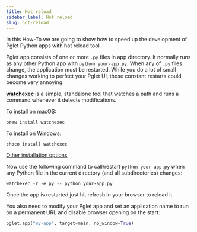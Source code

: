 ```yaml
---
title: Hot reload
sidebar_label: Hot reload
slug: hot-reload
---
```


In this How-To we are going to show how to speed up the development of Pglet Python apps with hot reload tool.

Pglet app consists of one or more `.py` files in app directory. It normally runs as any other Python app with `python your-app.py`. When any of `.py` files change, the application must be restarted. While you do a lot of small changes working to perfect your Pglet UI, those constant restarts could become very annoying.

[**watchexec**](https://github.com/watchexec/watchexec) is a simple, standalone tool that watches a path and runs a command whenever it detects modifications.

To install on macOS:

```
brew install watchexec
```

To install on Windows:

```
choco install watchexec
```

[Other installation options](https://github.com/watchexec/watchexec/tree/main/cli#installation)

Now use the following command to call/restart `python your-app.py` when any Python file in the current directory (and all subdirectories) changes:

```
watchexec -r -e py -- python your-app.py
```

Once the app is restarted just hit refresh in your browser to reload it.

You also need to modify your Pglet app and set an application name to run on a permanent URL and disable browser opening on the start:

```python
pglet.app("my-app", target=main, no_window=True)
```